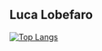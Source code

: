 ## Luca Lobefaro

[![Top Langs](https://github-readme-stats.vercel.app/api/top-langs/?username=l00p3&layout=pie)](https://github.com/anuraghazra/github-readme-stats)

<!--
**l00p3/l00p3** is a ✨ _special_ ✨ repository because its `README.md` (this file) appears on your GitHub profile.

Here are some ideas to get you started:

- 🔭 I’m currently working on ...
- 🌱 I’m currently learning ...
- 👯 I’m looking to collaborate on ...
- 🤔 I’m looking for help with ...
- 💬 Ask me about ...
- 📫 How to reach me: ...
- 😄 Pronouns: ...
- ⚡ Fun fact: ...
-->
